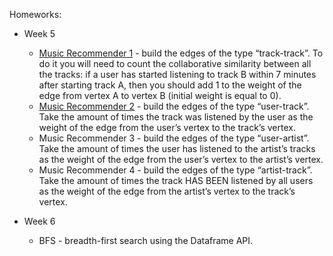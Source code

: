 Homeworks:
* Week 5
  * [Music Recommender 1](https://github.com/badzhafarov/Coursera-Big-Data-for-Data-Engineers/blob/master/Big%20Data%20Analysis/recommender1.ipynb) - build the edges of the type “track-track”. To do it you will need to count the collaborative similarity between all the tracks: if a user has started listening to track B within 7 minutes after starting track A, then you should add 1 to the weight of the edge from vertex A to vertex B (initial weight is equal to 0).
  * [Music Recommender 2](https://github.com/badzhafarov/Coursera-Big-Data-for-Data-Engineers/blob/master/Big%20Data%20Analysis/recommender2.ipynb) - build the edges of the type “user-track”. Take the amount of times the track was listened by the user as the weight of the edge from the user’s vertex to the track’s vertex.
  * Music Recommender 3 - build the edges of the type “user-artist”. Take the amount of times the user has listened to the artist’s tracks as the weight of the edge from the user’s vertex to the artist’s vertex.
  * Music Recommender 4 - build the edges of the type “artist-track”. Take the amount of times the track HAS BEEN listened by all users as the weight of the edge from the artist’s vertex to the track’s vertex.

* Week 6
  * BFS - breadth-first search using the Dataframe API.
